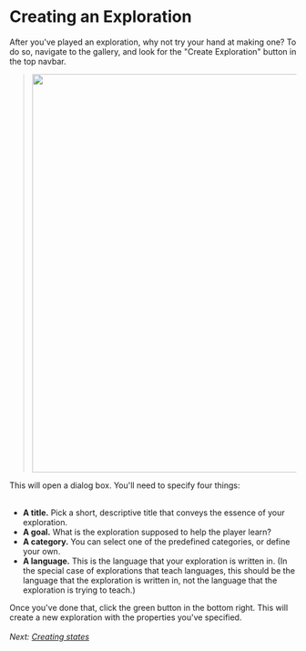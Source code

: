 # Creating an Exploration #

After you've played an exploration, why not try your hand at making one? To do so, navigate to the gallery, and look for the "Create Exploration" button in the top navbar.

> <img src='https://raw.githubusercontent.com/oppia/oppia/wiki/images/gallery_create_button.png' width='700'></li></ul>

This will open a dialog box. You'll need to specify four things:<br>
<br>
<ul><li><b>A title.</b> Pick a short, descriptive title that conveys the essence of your exploration.<br>
</li><li><b>A goal.</b> What is the exploration supposed to help the player learn?<br>
</li><li><b>A category.</b> You can select one of the predefined categories, or define your own.<br>
</li><li><b>A language.</b> This is the language that your exploration is written in. (In the special case of explorations that teach languages, this should be the language that the exploration is written in, not the language that the exploration is trying to teach.)</li></ul>

Once you've done that, click the green button in the bottom right. This will create a new exploration with the properties you've specified.<br>
<br>
<i>Next: <a href='CustomizingStates.md'>Creating states</a></i>
